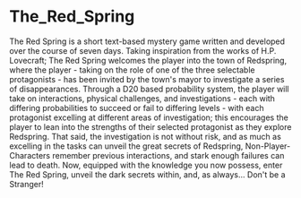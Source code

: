 # The_Red_Spring
The Red Spring is a short text-based mystery game written and developed over the course of seven days.
Taking inspiration from the works of H.P. Lovecraft; The Red Spring welcomes the player into the town of Redspring, where the player - taking on the role of one of the three selectable protagonists - has been invited by the town's mayor to investigate a series of disappearances.
Through a D20 based probability system, the player will take on interactions, physical challenges, and investigations - each with differing probabilities to succeed or fail to differing levels - with each protagonist excelling at different areas of investigation; this encourages the player to lean into the strengths of their selected protagonist as they explore Redspring.
That said, the investigation is not without risk, and as much as excelling in the tasks can unveil the great secrets of Redspring, Non-Player-Characters remember previous interactions, and stark enough failures can lead to death.
Now, equipped with the knowledge you now possess, enter The Red Spring, unveil the dark secrets within, and, as always... Don't be a Stranger!

